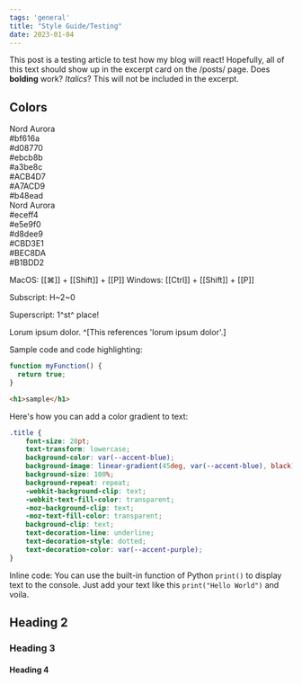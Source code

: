 ```yaml
---
tags: 'general'
title: "Style Guide/Testing"
date: 2023-01-04
---
```


<!--START-->
This post is a testing article to test how my blog will react! Hopefully, all of this text should show up in the excerpt card on the /posts/ page. Does **bolding** work? _Italics_?<!--END-->
This will not be included in the excerpt.

## Colors

<section class="pallete palleteA">
	<div class="color-swatches">
		<div class="pallete-title">Nord Aurora</div>
		<div class="swatch-container">
			<div class="swatch A tooltip">
				<span class="tooltip-text">#bf616a</span>
			</div>
			<div class="swatch B tooltip">
				<span class="tooltip-text">#d08770</span>
			</div>
			<div class="swatch C tooltip">
				<span class="tooltip-text">#ebcb8b</span>
			</div>
			<div class="swatch D tooltip">
				<span class="tooltip-text">#a3be8c</span>
			</div>
			<div class="swatch E tooltip">
				<span class="tooltip-text">#ACB4D7</span>
			</div>
			<div class="swatch F tooltip">
				<span class="tooltip-text">#A7ACD9</span>
			</div>
			<div class="swatch G tooltip">
				<span class="tooltip-text">#b48ead</span>
			</div>
		</div>
	</div>
</section>
<section class="pallete palleteB">
	<div class="color-swatches">
		<div class="pallete-title">Nord Aurora</div>
		<div class="swatch-container">
			<div class="swatch A tooltip">
				<span class="tooltip-text">#eceff4</span>
			</div>
			<div class="swatch B tooltip">
				<span class="tooltip-text">#e5e9f0</span>
			</div>
			<div class="swatch C tooltip">
				<span class="tooltip-text">#d8dee9</span>
			</div>
			<div class="swatch D tooltip">
				<span class="tooltip-text">#CBD3E1</span>
			</div>
			<div class="swatch E tooltip">
				<span class="tooltip-text">#BEC8DA</span>
			</div>
			<div class="swatch F tooltip">
				<span class="tooltip-text">#B1BDD2</span>
			</div>
		</div>
	</div>
</section>

MacOS: [[⌘]] + [[Shift]] + [[P]]
Windows: [[Ctrl]] + [[Shift]] + [[P]]

Subscript: H~2~0

Superscript: 1^st^ place!

Lorum ipsum dolor. ^[This references 'lorum ipsum dolor'.]

Sample code and code highlighting:
```js
function myFunction() {
  return true;
}
```
```html
<h1>sample</h1>
```
Here's how you can add a color gradient to text:
```css
.title {
	font-size: 28pt;
	text-transform: lowercase;
	background-color: var(--accent-blue);
	background-image: linear-gradient(45deg, var(--accent-blue), black);
	background-size: 100%;
	background-repeat: repeat;
	-webkit-background-clip: text;
	-webkit-text-fill-color: transparent;
	-moz-background-clip: text;
	-moz-text-fill-color: transparent;
	background-clip: text;
	text-decoration-line: underline;
	text-decoration-style: dotted;
	text-decoration-color: var(--accent-purple);
}
```

Inline code: You can use the built-in function of Python `print()` to display text to the console. Just add your text like this `print("Hello World")` and voila.

## Heading 2

### Heading 3

#### Heading 4